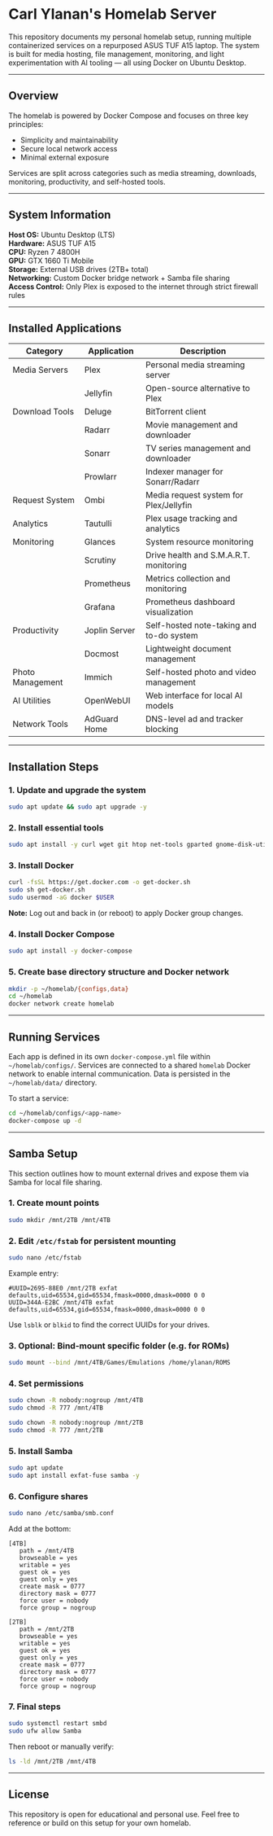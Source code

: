 # Carl Ylanan's Homelab Server

This repository documents my personal homelab setup, running multiple containerized services on a repurposed ASUS TUF A15 laptop. The system is built for media hosting, file management, monitoring, and light experimentation with AI tooling — all using Docker on Ubuntu Desktop.

---

## Overview

The homelab is powered by Docker Compose and focuses on three key principles:

- Simplicity and maintainability  
- Secure local network access  
- Minimal external exposure  

Services are split across categories such as media streaming, downloads, monitoring, productivity, and self-hosted tools.

---

## System Information

**Host OS:** Ubuntu Desktop (LTS)  
**Hardware:** ASUS TUF A15  
**CPU:** Ryzen 7 4800H  
**GPU:** GTX 1660 Ti Mobile  
**Storage:** External USB drives (2TB+ total)  
**Networking:** Custom Docker bridge network + Samba file sharing  
**Access Control:** Only Plex is exposed to the internet through strict firewall rules

---

## Installed Applications

| Category         | Application   | Description                                    |
|------------------|---------------|------------------------------------------------|
| Media Servers    | Plex          | Personal media streaming server               |
|                  | Jellyfin      | Open-source alternative to Plex               |
| Download Tools   | Deluge        | BitTorrent client                             |
|                  | Radarr        | Movie management and downloader               |
|                  | Sonarr        | TV series management and downloader           |
|                  | Prowlarr      | Indexer manager for Sonarr/Radarr             |
| Request System   | Ombi          | Media request system for Plex/Jellyfin        |
| Analytics        | Tautulli      | Plex usage tracking and analytics             |
| Monitoring       | Glances       | System resource monitoring                    |
|                  | Scrutiny      | Drive health and S.M.A.R.T. monitoring        |
|                  | Prometheus    | Metrics collection and monitoring             |
|                  | Grafana       | Prometheus dashboard visualization            |
| Productivity     | Joplin Server | Self-hosted note-taking and to-do system      |
|                  | Docmost       | Lightweight document management               |
| Photo Management | Immich        | Self-hosted photo and video management        |
| AI Utilities     | OpenWebUI     | Web interface for local AI models             |
| Network Tools    | AdGuard Home  | DNS-level ad and tracker blocking             |

---

## Installation Steps

### 1. Update and upgrade the system

```bash
sudo apt update && sudo apt upgrade -y
```

### 2. Install essential tools

```bash
sudo apt install -y curl wget git htop net-tools gparted gnome-disk-utility apt-transport-https ca-certificates gnupg2 software-properties-common
```

### 3. Install Docker

```bash
curl -fsSL https://get.docker.com -o get-docker.sh
sudo sh get-docker.sh
sudo usermod -aG docker $USER
```

**Note:** Log out and back in (or reboot) to apply Docker group changes.

### 4. Install Docker Compose

```bash
sudo apt install -y docker-compose
```

### 5. Create base directory structure and Docker network

```bash
mkdir -p ~/homelab/{configs,data}
cd ~/homelab
docker network create homelab
```

---

## Running Services

Each app is defined in its own `docker-compose.yml` file within `~/homelab/configs/`. Services are connected to a shared `homelab` Docker network to enable internal communication. Data is persisted in the `~/homelab/data/` directory.

To start a service:

```bash
cd ~/homelab/configs/<app-name>
docker-compose up -d
```

---

## Samba Setup

This section outlines how to mount external drives and expose them via Samba for local file sharing.

### 1. Create mount points

```bash
sudo mkdir /mnt/2TB /mnt/4TB
```

### 2. Edit `/etc/fstab` for persistent mounting

```bash
sudo nano /etc/fstab
```

Example entry:
```
#UUID=2695-88E0 /mnt/2TB exfat defaults,uid=65534,gid=65534,fmask=0000,dmask=0000 0 0
UUID=344A-E2BC /mnt/4TB exfat defaults,uid=65534,gid=65534,fmask=0000,dmask=0000 0 0
```

Use `lsblk` or `blkid` to find the correct UUIDs for your drives.

### 3. Optional: Bind-mount specific folder (e.g. for ROMs)

```bash
sudo mount --bind /mnt/4TB/Games/Emulations /home/ylanan/ROMS
```

### 4. Set permissions

```bash
sudo chown -R nobody:nogroup /mnt/4TB
sudo chmod -R 777 /mnt/4TB

sudo chown -R nobody:nogroup /mnt/2TB
sudo chmod -R 777 /mnt/2TB
```

### 5. Install Samba

```bash
sudo apt update
sudo apt install exfat-fuse samba -y
```

### 6. Configure shares

```bash
sudo nano /etc/samba/smb.conf
```

Add at the bottom:

```
[4TB]
   path = /mnt/4TB
   browseable = yes
   writable = yes
   guest ok = yes
   guest only = yes
   create mask = 0777
   directory mask = 0777
   force user = nobody
   force group = nogroup

[2TB]
   path = /mnt/2TB
   browseable = yes
   writable = yes
   guest ok = yes
   guest only = yes
   create mask = 0777
   directory mask = 0777
   force user = nobody
   force group = nogroup
```

### 7. Final steps

```bash
sudo systemctl restart smbd
sudo ufw allow Samba
```

Then reboot or manually verify:

```bash
ls -ld /mnt/2TB /mnt/4TB
```

---

## License

This repository is open for educational and personal use. Feel free to reference or build on this setup for your own homelab.
